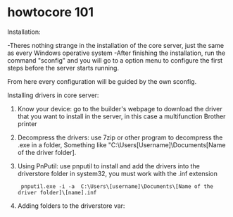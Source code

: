 # howtocore 101

Installation:

  -Theres nothing strange in the installation of the core server, just the same as every Windows operative system
  -After finishing the installation, run the command "sconfig" and you will go to a option menu to configure the first steps before the server starts running.
  
  From here every configuration will be guided by the own sconfig.
  
Installing drivers in core server:
  1. Know your device: go to the builder's webpage to download the driver that you want to install in the server, in this case a multifunction Brother printer
  
  2. Decompress the drivers: use 7zip or other program to decompress the .exe in a folder, Something like "C:\Users\[Username]\Documents\[Name of the driver folder].
  
  3. Using PnPutil: use pnputil to install and add the drivers into the driverstore folder in system32, you must work with the .inf extension
  
        
          pnputil.exe -i -a  C:\Users\[username]\Documents\[Name of the driver folder]\[name].inf
          
  4. Adding folders to the driverstore var: 
